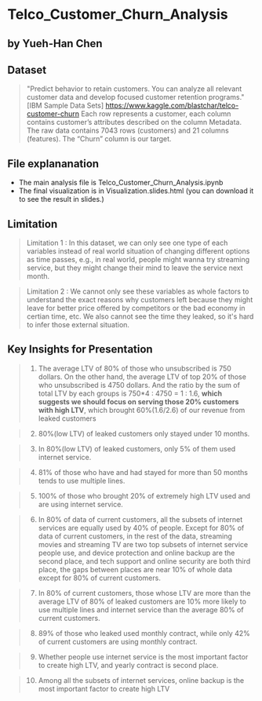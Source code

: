 # Telco_Customer_Churn_Analysis
## by Yueh-Han Chen

## Dataset

> "Predict behavior to retain customers. You can analyze all relevant customer data and develop focused customer retention programs." [IBM Sample Data Sets] https://www.kaggle.com/blastchar/telco-customer-churn Each row represents a customer, each column contains customer’s attributes described on the column Metadata. The raw data contains 7043 rows (customers) and 21 columns (features). The “Churn” column is our target.

## File explananation
- The main analysis file is Telco_Customer_Churn_Analysis.ipynb
- The final visualization is in Visualization.slides.html (you can download it to see the result in slides.)

## Limitation

> Limitation 1 : In this dataset, we can only see one type of each variables instead of real world situation of changing different options as time passes, e.g., in real world, people might wanna try streaming service, but they might change their mind to leave the service next month. 

> Limitation 2 : We cannot only see these variables as whole factors to understand the exact reasons why customers left because they might leave for better price offered by competitors or the bad economy in certian time, etc. We also cannot see the time they leaked, so it's hard to infer those external situation.

## Key Insights for Presentation

> 1. The average LTV of 80% of those who unsubscribed is 750 dollars. On the other hand, the average LTV of top 20% of those who unsubscribed is 4750 dollars. And the ratio by the sum of total LTV by each groups is 750*4 : 4750 = 1 : 1.6, **which suggests we should focus on serving those 20% customers with high LTV**, which brought 60%(1.6/2.6) of our revenue from leaked customers

> 2. 80%(low LTV) of leaked customers only stayed under 10 months.

> 3. In 80%(low LTV) of leaked customers, only 5% of them used internet service.

> 4. 81% of those who have and had stayed for more than 50 months tends to use multiple lines.

> 5. 100% of those who brought 20% of extremely high LTV used and are using internet service.

> 6. In 80% of data of current customers, all the subsets of internet services are equally used by 40% of people.
Except for 80% of data of current customers, in the rest of the data, streaming movies and streaming TV are two top subsets of internet service people use, and device protection and online backup are the second place, and tech support and online security are both third place, the gaps between places are near 10% of whole data except for 80% of current customers.

> 7. In 80% of current customers, those whose LTV are more than the average LTV of 80% of leaked customers are 10% more likely to use multiple lines and internet service than the average 80% of current customers.

> 8. 89% of those who leaked used monthly contract, while only 42% of current customers are using monthly contract.

> 9. Whether people use internet service is the most important factor to create high LTV, and yearly contract is second place.

> 10. Among all the subsets of internet services, online backup is the most important factor to create high LTV
